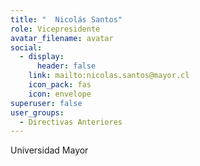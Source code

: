 ```yaml
---
title: "  Nicolás Santos"
role: Vicepresidente
avatar_filename: avatar
social:
  - display:
      header: false
    link: mailto:nicolas.santos@mayor.cl
    icon_pack: fas
    icon: envelope
superuser: false
user_groups:
  - Directivas Anteriores
---
```

Universidad Mayor